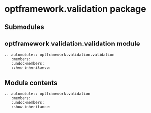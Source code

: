 # optframework.validation package

## Submodules

## optframework.validation.validation module

```{eval-rst}
.. automodule:: optframework.validation.validation
   :members:
   :undoc-members:
   :show-inheritance:
```

## Module contents

```{eval-rst}
.. automodule:: optframework.validation
   :members:
   :undoc-members:
   :show-inheritance:
```
